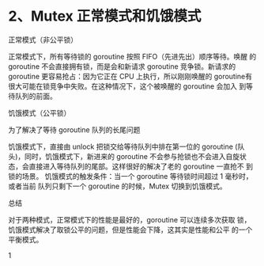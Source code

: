 # 2、Mutex 正常模式和饥饿模式
正常模式（非公平锁） 

正常模式下，所有等待锁的 goroutine 按照 FIFO（先进先出）顺序等待。唤醒 的 goroutine 不会直接拥有锁，而是会和新请求 goroutine 竞争锁。新请求的 goroutine 更容易抢占：因为它正在 CPU 上执行，所以刚刚唤醒的 goroutine有很大可能在锁竞争中失败。在这种情况下，这个被唤醒的 goroutine 会加入 到等待队列的前面。

饥饿模式（公平锁）

为了解决了等待 goroutine 队列的长尾问题 

饥饿模式下，直接由 unlock 把锁交给等待队列中排在第一位的 goroutine (队 头)，同时，饥饿模式下，新进来的 goroutine 不会参与抢锁也不会进入自旋状 态，会直接进入等待队列的尾部。这样很好的解决了老的 goroutine 一直抢不 到锁的场景。 饥饿模式的触发条件：当一个 goroutine 等待锁时间超过 1 毫秒时，或者当前 队列只剩下一个 goroutine 的时候，Mutex 切换到饥饿模式。 

总结 

对于两种模式，正常模式下的性能是最好的，goroutine 可以连续多次获取 锁，饥饿模式解决了取锁公平的问题，但是性能会下降，这其实是性能和公平 的一个平衡模式。

1